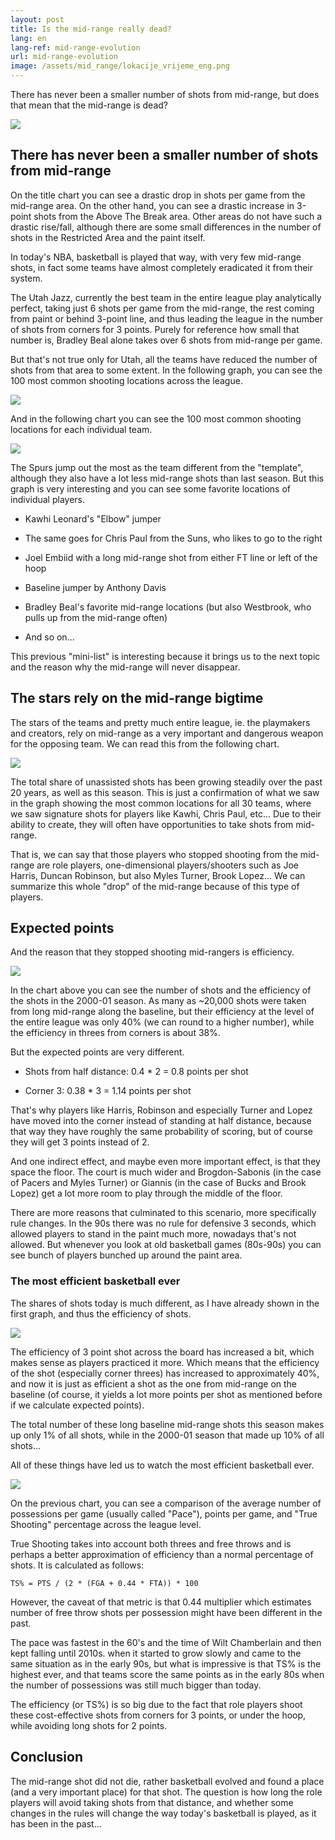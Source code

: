 ```yaml
---
layout: post
title: Is the mid-range really dead?
lang: en
lang-ref: mid-range-evolution
url: mid-range-evolution
image: /assets/mid_range/lokacije_vrijeme_eng.png
---
```


There has never been a smaller number of shots from mid-range, but does that mean that the mid-range is dead?

![](/assets/mid_range/lokacije_vrijeme_eng.png)

<!--more-->

## There has never been a smaller number of shots from mid-range

On the title chart you can see a drastic drop in shots per game from the mid-range area. On the other hand, you can see a drastic increase in 3-point shots from the Above The Break area. Other areas do not have such a drastic rise/fall, although there are some small differences in the number of shots in the Restricted Area and the paint itself.

In today's NBA, basketball is played that way, with very few mid-range shots, in fact some teams have almost completely eradicated it from their system.

The Utah Jazz, currently the best team in the entire league play analytically perfect, taking just 6 shots per game from the mid-range, the rest coming from paint or behind 3-point line, and thus leading the league in the number of shots from corners for 3 points. Purely for reference how small that number is, Bradley Beal alone takes over 6 shots from mid-range per game.

But that's not true only for Utah, all the teams have reduced the number of shots from that area to some extent. In the following graph, you can see the 100 most common shooting locations across the league.

![](/assets/mid_range/najcesce_lokacije_suta_eng.png)

And in the following chart you can see the 100 most common shooting locations for each individual team.

![](/assets/mid_range/najucestalije_lokacije_suta_eng.png)

The Spurs jump out the most as the team different from the "template", although they also have a lot less mid-range shots than last season. But this graph is very interesting and you can see some favorite locations of individual players.

- Kawhi Leonard's "Elbow" jumper

- The same goes for Chris Paul from the Suns, who likes to go to the right

- Joel Embiid with a long mid-range shot from either FT line or left of the hoop

- Baseline jumper by Anthony Davis

- Bradley Beal's favorite mid-range locations (but also Westbrook, who pulls up from the mid-range often)

- And so on...

This previous "mini-list" is interesting because it brings us to the next topic and the reason why the mid-range will never disappear.

## The stars rely on the mid-range bigtime

The stars of the teams and pretty much entire league, ie. the playmakers and creators, rely on mid-range as a very important and dangerous weapon for the opposing team. We can read this from the following chart.

![](/assets/mid_range/neasistirani_lokacije_eng.png)

The total share of unassisted shots has been growing steadily over the past 20 years, as well as this season. This is just a confirmation of what we saw in the graph showing the most common locations for all 30 teams, where we saw signature shots for players like Kawhi, Chris Paul, etc... Due to their ability to create, they will often have opportunities to take shots from mid-range.

That is, we can say that those players who stopped shooting from the mid-range are role players, one-dimensional players/shooters such as Joe Harris, Duncan Robinson, but also Myles Turner, Brook Lopez... We can summarize this whole "drop" of the mid-range because of this type of players.

## Expected points

And the reason that they stopped shooting mid-rangers is efficiency.

![](/assets/mid_range/prosjek_cijela_liga_2000_01_eng.png)

In the chart above you can see the number of shots and the efficiency of the shots in the 2000-01 season. As many as ~20,000 shots were taken from long mid-range along the baseline, but their efficiency at the level of the entire league was only 40% (we can round to a higher number), while the efficiency in threes from corners is about 38%.

But the expected points are very different.

- Shots from half distance: 0.4 * 2 = 0.8 points per shot

- Corner 3: 0.38 * 3 = 1.14 points per shot

That's why players like Harris, Robinson and especially Turner and Lopez have moved into the corner instead of standing at half distance, because that way they have roughly the same probability of scoring, but of course they will get 3 points instead of 2.

And one indirect effect, and maybe even more important effect, is that they space the floor. The court is much wider and Brogdon-Sabonis (in the case of Pacers and Myles Turner) or Giannis (in the case of Bucks and Brook Lopez) get a lot more room to play through the middle of the floor.

There are more reasons that culminated to this scenario, more specifically rule changes. In the 90s there was no rule for defensive 3 seconds, which allowed players to stand in the paint much more, nowadays that's not allowed. But whenever you look at old basketball games (80s-90s) you can see bunch of players bunched up around the paint area.

### The most efficient basketball ever

The shares of shots today is much different, as I have already shown in the first graph, and thus the efficiency of shots.

![](/assets/mid_range/prosjek_cijela_liga_2020_21_eng.png)

The efficiency of 3 point shot across the board has increased a bit, which makes sense as players practiced it more. Which means that the efficiency of the shot (especially corner threes) has increased to approximately 40%, and now it is just as efficient a shot as the one from mid-range on the baseline (of course, it yields a lot more points per shot as mentioned before if we calculate expected points).

The total number of these long baseline mid-range shots this season makes up only 1% of all shots, while in the 2000-01 season that made up 10% of all shots...

All of these things have led us to watch the most efficient basketball ever.

![](/assets/mid_range/pts_poss_ts_eng.png)

On the previous chart, you can see a comparison of the average number of possessions per game (usually called "Pace"), points per game, and "True Shooting" percentage across the league level.

True Shooting takes into account both threes and free throws and is perhaps a better approximation of efficiency than a normal percentage of shots. It is calculated as follows:

`TS% = PTS / (2 * (FGA + 0.44 * FTA)) * 100`

However, the caveat of that metric is that 0.44 multiplier which estimates number of free throw shots per possession might have been different in the past.

The pace was fastest in the 60's and the time of Wilt Chamberlain and then kept falling until 2010s. when it started to grow slowly and came to the same situation as in the early 90s, but what is impressive is that TS% is the highest ever, and that teams score the same points as in the early 80s when the number of possessions was still much bigger than today.

The efficiency (or TS%) is so big due to the fact that role players shoot these cost-effective shots from corners for 3 points, or under the hoop, while avoiding long shots for 2 points.

## Conclusion

The mid-range shot did not die, rather basketball evolved and found a place (and a very important place) for that shot. The question is how long the role players will avoid taking shots from that distance, and whether some changes in the rules will change the way today's basketball is played, as it has been in the past...
